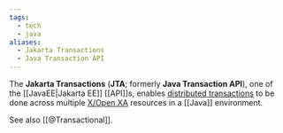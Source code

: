 ```yaml
---
tags:
  - tech
  - java
aliases:
  - Jakarta Transactions
  - Java Transaction API
---
```

The **Jakarta Transactions** (**JTA**; formerly **Java Transaction API**), one of the [[JavaEE|Jakarta EE]] [[API]]s, enables [distributed transactions](https://en.wikipedia.org/wiki/Distributed_transaction) to be done across multiple [X/Open XA](https://en.wikipedia.org/wiki/X/Open_XA) resources in a [[Java]] environment.

See also [[@Transactional]].